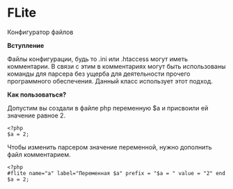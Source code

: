 FLite
=====

Конфигуратор файлов


**Вступление**


Файлы конфигурации, будь то .ini или .htaccess могут иметь комментарии.
В связи с этим в комментариях могут быть использованы команды для парсера без ущерба для деятельности прочего программного обеспечения. Данный класс использует этот подход.


**Как пользоваться?**


Допустим вы создали в файле php переменную $a и присвоили ей значение равное 2.
```
<?php
$a = 2;
```

Чтобы изменить парсером значение переменной, нужно дополнить файл комментарием.

```
<?php
#flite name="a" label="Переменная $a" prefix = "$a = " value = "2" end
$a = 2;
```
